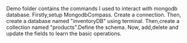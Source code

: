 Demo folder contains the commands I used to interact with mongodb database.
Firstly,setup MongodbCompass. Create a connection. Then, create a database named "inventoryDB" using terminal.
Then,create a collection named "products".Define the schema. Now, add,delete and update the fields to learn the basic operations.